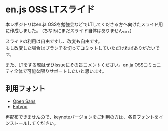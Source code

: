 # en.js OSS LTスライド

本レポジトリはen.ja OSSを勉強会などでLTしてくださる方へ向けたスライド用に作成しました。
(ちなみにまだスライド自体はありません。。。)

スライドの利用は自由ですし、改変も自由です。  
もし改変した場合はブランチを切ってコミットしていただければありがたいです。

また、LTをする際はぜひIssueにその旨コメントください。en.ja OSSコミュニティ全体で可能な限りサポートしたいと思います。

## 利用フォント

- [Open Sans](http://opensans.com/)
- [Entypo](http://www.entypo.com/)

再配布できませんので、keynoteバージョンをご利用の方は、各自フォントをインストールしてください。